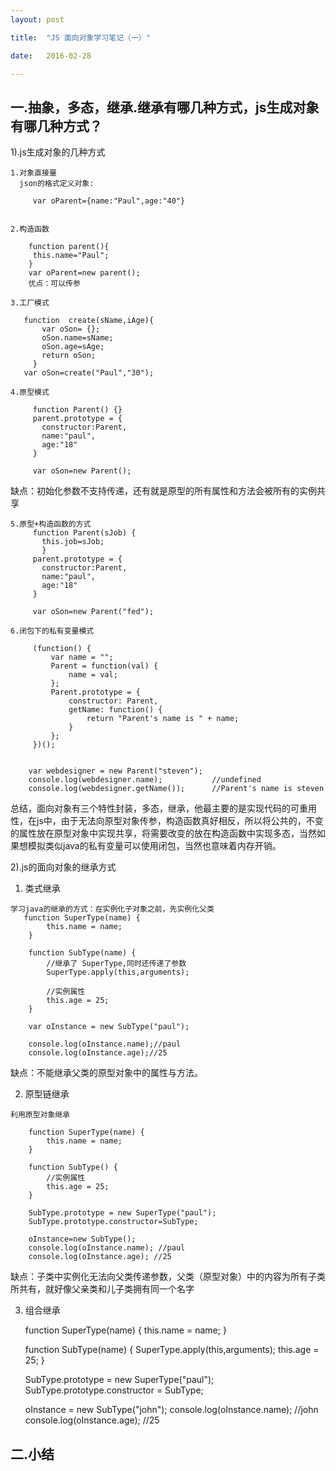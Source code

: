 ```yaml
---
layout: post

title:  "JS 面向对象学习笔记（一）"

date:   2016-02-28

---
```


## 一.抽象，多态，继承.继承有哪几种方式，js生成对象有哪几种方式？

1).js生成对象的几种方式
	
	1.对象直接量  
	  json的格式定义对象:
       
         var oParent={name:"Paul",age:"40"}
        

    2.构造函数

        function parent(){
         this.name="Paul"; 
        }
        var oParent=new parent();
        优点：可以传参
       
    3.工厂模式

       function  create(sName,iAge){
           var oSon= {};
           oSon.name=sName;
           oSon.age=sAge;
           return oSon;
         }
       var oSon=create("Paul","30");
      
    4.原型模式
	       
		 function Parent() {}
		 parent.prototype = {
		   constructor:Parent,
		   name:"paul",
		   age:"18"
		 }
		 
		 var oSon=new Parent();
   
缺点：初始化参数不支持传递，还有就是原型的所有属性和方法会被所有的实例共享
      
    5.原型+构造函数的方式
	     function Parent(sJob) {
	       this.job=sJob;
	       }
		 parent.prototype = {
		   constructor:Parent,
		   name:"paul",
		   age:"18"
		 }
		 
		 var oSon=new Parent("fed");

    6.闭包下的私有变量模式

		 (function() {
		     var name = "";
		     Parent = function(val) {
		         name = val;
		     };
		     Parent.prototype = {
		         constructor: Parent,
		         getName: function() {
		             return "Parent's name is " + name;
		         }
		     };
		 })();
	  
	  
		var webdesigner = new Parent("steven");
		console.log(webdesigner.name);           //undefined
		console.log(webdesigner.getName());      //Parent's name is steven

总结，面向对象有三个特性封装，多态，继承，他最主要的是实现代码的可重用性，在js中，由于无法向原型对象传参，构造函数真好相反，所以将公共的，不变的属性放在原型对象中实现共享，将需要改变的放在构造函数中实现多态，当然如果想模拟类似java的私有变量可以使用闭包，当然也意味着内存开销。

2).js的面向对象的继承方式
    
   1. 类式继承

    学习java的继承的方式：在实例化子对象之前，先实例化父类
	   function SuperType(name) {
	        this.name = name;
	    }
	
	    function SubType(name) {
	        //继承了 SuperType,同时还传递了参数
	        SuperType.apply(this,arguments);
	
	        //实例属性
	        this.age = 25;
	    }
	
	    var oInstance = new SubType("paul");
	
	    console.log(oInstance.name);//paul
	    console.log(oInstance.age);//25 
   缺点：不能继承父类的原型对象中的属性与方法。

   2. 原型链继承

    利用原型对象继承

		function SuperType(name) {
		    this.name = name;
		}
		
		function SubType() {
		    //实例属性
		    this.age = 25;
		}
		
		SubType.prototype = new SuperType("paul");
		SubType.prototype.constructor=SubType;
		
		oInstance=new SubType();
		console.log(oInstance.name); //paul
		console.log(oInstance.age); //25

  缺点：子类中实例化无法向父类传递参数，父类（原型对象）中的内容为所有子类所共有，就好像父亲类和儿子类拥有同一个名字
  
  3. 组合继承
    
		function SuperType(name) {
		    this.name = name;
		}
		
		function SubType(name) {
		    SuperType.apply(this,arguments);
		    this.age = 25;
		}
		
		SubType.prototype = new SuperType("paul");
		SubType.prototype.constructor = SubType;
		
		oInstance = new SubType("john");
		console.log(oInstance.name); //john
		console.log(oInstance.age); //25
    

## 二.小结



